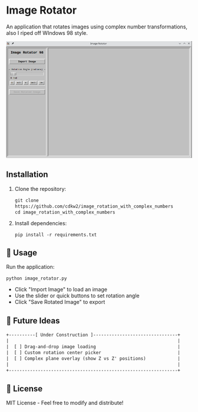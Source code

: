 # Image Rotator
An application that rotates images using complex number transformations, also I riped off WIndows 98 style.

![Screenshot](screenshot.png)

## Installation

1. Clone the repository:
   ```
   git clone https://github.com/cdkw2/image_rotation_with_complex_numbers
   cd image_rotation_with_complex_numbers
   ```

2. Install dependencies:
   ```
   pip install -r requirements.txt
   ```

## 🚀 Usage

Run the application:
```
python image_rotator.py
```

- Click "Import Image" to load an image
- Use the slider or quick buttons to set rotation angle
- Click "Save Rotated Image" to export

## 🔮 Future Ideas

```
+----------[ Under Construction ]--------------------------------+
|                                                                |
|  [ ] Drag-and-drop image loading                               |
|  [ ] Custom rotation center picker                             |
|  [ ] Complex plane overlay (show Z vs Z' positions)            |
|                                                                |
+----------------------------------------------------------------+
```

## 📜 License
MIT License - Feel free to modify and distribute!